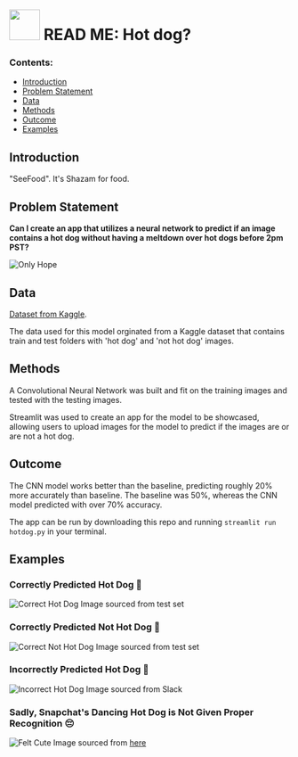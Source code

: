 # <img src="https://cdn.trendhunterstatic.com/thumbs/dancing-hot-dog.jpeg?auto=webp" width="55" height="55"> READ ME: Hot dog?

### Contents:
- [Introduction](#Introduction)
- [Problem Statement](#Problem-Statement)
- [Data](#Data)
- [Methods](#Methods)
- [Outcome](#Outcome) 
- [Examples](#Examples) 

## Introduction

"SeeFood". It's Shazam for food. 

## Problem Statement

**Can I create an app that utilizes a neural network to predict if an image contains a hot dog without having a meltdown over hot dogs before 2pm PST?** 

![Only Hope](./images/onlyhotdog.jpeg)

## Data 
[Dataset from Kaggle](https://www.kaggle.com/yashvrdnjain/hotdognothotdog#__sid=js0).

The data used for this model orginated from a Kaggle dataset that contains train and test folders with 'hot dog' and 'not hot dog' images. 

## Methods 

A Convolutional Neural Network was built and fit on the training images and tested with the testing images. 

Streamlit was used to create an app for the model to be showcased, allowing users to upload images for the model to predict if the images are or are not a hot dog. 

## Outcome

The CNN model works better than the baseline, predicting roughly 20% more accurately than baseline. The baseline was 50%, whereas the CNN model predicted with over 70% accuracy. 

The app can be run by downloading this repo and running `streamlit run hotdog.py` in your terminal. 

## Examples

### Correctly Predicted Hot Dog 🌭
![Correct Hot Dog](./images/correcthot.png)
Image sourced from test set

### Correctly Predicted Not Hot Dog 🐹
![Correct Not Hot Dog](./images/correctnothot.png)
Image sourced from test set

### Incorrectly Predicted Hot Dog 🤨
![Incorrect Hot Dog](./images/incorrecthotdog.png) 
Image sourced from Slack

### Sadly, Snapchat's Dancing Hot Dog is Not Given Proper Recognition 😔
![Felt Cute](./images/feltcutenothot.png)
Image sourced from [here](https://i.insider.com/5964ffddd9fccdb1278b5739?width=1000&format=jpeg&auto=webp) 

